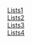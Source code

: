 [Lists1](https://github.com/simunpat/Studieteknik/blob/main/Lists1.png)  
[Lists2](https://github.com/simunpat/Studieteknik/blob/main/Lists2.png)  
[Lists3](https://github.com/simunpat/Studieteknik/blob/main/Lists3.png)  
[Lists4](https://github.com/simunpat/Studieteknik/blob/main/Lists4.png)  
